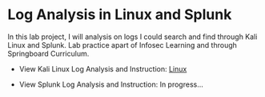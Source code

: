 # Log Analysis in Linux and Splunk

In this lab project, I will analysis on logs I could search and find through Kali Linux and Splunk. Lab practice apart of Infosec Learning and through Springboard Curriculum.

- View Kali Linux Log Analysis and Instruction: [Linux](https://github.com/DarinNaoroji15/Log-Analysis-in-Linux-and-Splunk/blob/main/Log%20Analysis%20and%20Command%20Line%20Usage%20in%20Linux.md)

- View Splunk Log Analysis and Instruction: In progress...
